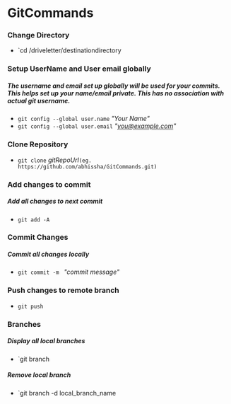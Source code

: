 # GitCommands

### Change Directory
* `cd /driveletter/destinationdirectory

### Setup UserName and User email globally
##### The username and email set up globally will be used for your commits. This helps set up your name/email private. This has no association with actual git username.
* `git config --global user.name` *"Your Name"*
* `git config --global user.email` *"you@example.com"*

### Clone Repository
* `git clone` *gitRepoUrl*`(eg. https://github.com/abhissha/GitCommands.git)`

### Add changes to commit
##### Add all changes to next commit
* `git add -A`

### Commit Changes
##### Commit all changes locally
* `git commit -m ` *"commit message"*

### Push changes to remote branch
* `git push`

### Branches
##### Display all local branches
* `git branch

##### Remove local branch
* `git branch -d local_branch_name
